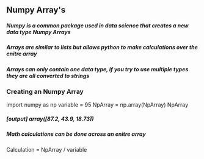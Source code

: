## Numpy Array's 

##### Numpy is a common package used in data science that creates a new data type Numpy Arrays 
##### Arrays are similar to lists but allows python to make calculations over the enitre array 
##### Arrays can only contain one data type, if you try to use multiple types they are all converted to strings 

### Creating an Numpy Array 

import numpy as np 
variable = 95 
NpArray = np.array(NpArray) 
NpArray
##### [output] array([87.2, 43.9, 18.73]) 

##### Math calculations can be done across an enitre array 
Calculation = NpArray / variable 
